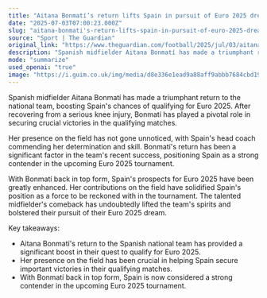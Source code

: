 ```yaml
---
title: "Aitana Bonmatí’s return lifts Spain in pursuit of Euro 2025 dream"
date: "2025-07-03T07:00:23.000Z"
slug: "aitana-bonmati's-return-lifts-spain-in-pursuit-of-euro-2025-dream"
source: "Sport | The Guardian"
original_link: "https://www.theguardian.com/football/2025/jul/03/aitana-bonmatis-return-lifts-spain-in-pursuit-of-euro-2025-dream"
description: "Spanish midfielder Aitana Bonmatí has made a triumphant return to the national team after recovering from a serious knee injury, playing a pivotal role in securing crucial victories in Euro 2025 qualifying matches. Spain's head coach has praised her determination and skill, noting her significant contribution to the team's recent success. Bonmatí's comeback has greatly enhanced Spain's prospects for Euro 2025, solidifying their position as a strong contender in the tournament and lifting the team's spirits in pursuit of their Euro 2025 dream."
mode: "summarize"
used_openai: "true"
image: "https://i.guim.co.uk/img/media/d8e336e1ead9a88aff9abbb7684cbd1906a3101e/300_0_3912_3129/master/3912.jpg?width=1200&height=630&quality=85&auto=format&fit=crop&overlay-align=bottom%2Cleft&overlay-width=100p&overlay-base64=L2ltZy9zdGF0aWMvb3ZlcmxheXMvdGctZGVmYXVsdC5wbmc&enable=upscale&s=d700f911eb8eb50bcbe5f658d35e07d0"
---
```


Spanish midfielder Aitana Bonmatí has made a triumphant return to the national team, boosting Spain's chances of qualifying for Euro 2025. After recovering from a serious knee injury, Bonmatí has played a pivotal role in securing crucial victories in the qualifying matches.

Her presence on the field has not gone unnoticed, with Spain's head coach commending her determination and skill. Bonmatí's return has been a significant factor in the team's recent success, positioning Spain as a strong contender in the upcoming Euro 2025 tournament.

With Bonmatí back in top form, Spain's prospects for Euro 2025 have been greatly enhanced. Her contributions on the field have solidified Spain's position as a force to be reckoned with in the tournament. The talented midfielder's comeback has undoubtedly lifted the team's spirits and bolstered their pursuit of their Euro 2025 dream.

Key takeaways:
- Aitana Bonmatí's return to the Spanish national team has provided a significant boost in their quest to qualify for Euro 2025.
- Her presence on the field has been crucial in helping Spain secure important victories in their qualifying matches.
- With Bonmatí back in top form, Spain is now considered a strong contender in the upcoming Euro 2025 tournament.